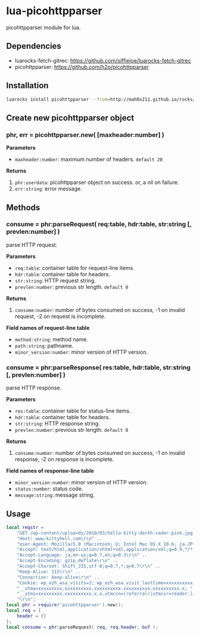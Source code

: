 # lua-picohttpparser

picohttpparser module for lua.

## Dependencies

- luarocks-fetch-gitrec: https://github.com/siffiejoe/luarocks-fetch-gitrec
- picohttpparser: https://github.com/h2o/picohttpparser


## Installation

```sh
luarocks install picohttpparser --from=http://mah0x211.github.io/rocks/
```


## Create new picohttpparser object

### phr, err = picohttpparser.new( [maxheader:number] )

**Parameters**

- `maxheader:number`: maximum number of headers. `default 20`


**Returns**

1. `phr:userdata`: picohttpparser object on success. or, a nil on failure.
2. `err:string`: error message.


## Methods

### consume = phr:parseRequest( req:table, hdr:table, str:string [, prevlen:number] )

parse HTTP request.

**Parameters**

- `req:table`: container table for request-line items.
- `hdr:table`: container table for headers.
- `str:string`: HTTP request string.
- `prevlen:number`: previous str length. `default 0`


**Returns**

1. `consume:number`: number of bytes consumed on success, -1 on invalid request, -2 on request is incomplete.


**Field names of request-line table**

- `method:string`: method name.
- `path:string`: pathname.
- `minor_version:number`: minor version of HTTP version.


### consume = phr:parseResponse( res:table, hdr:table, str:string [, prevlen:number] )

parse HTTP response.

**Parameters**

- `res:table`: container table for status-line items.
- `hdr:table`: container table for headers.
- `str:string`: HTTP response string.
- `prevlen:number`: previous str length. `default 0`


**Returns**

1. `consume:number`: number of bytes consumed on success, -1 on invalid response, -2 on response is incomplete.


**Field names of response-line table**

- `minor_version:number`: minor version of HTTP version.
- `status:number`: status code.
- `message:string`: message string.


## Usage

```lua
local reqstr = 
    "GET /wp-content/uploa<ds/2010/03/hello-kitty-darth-vader-pink.jpg HTTP/1.1\r\n" ..
    "Host: www.kittyhell.com\r\n" ..
    "User-Agent: Mozilla/5.0 (Macintosh; U; Intel Mac OS X 10.6; ja-JP-mac; rv:1.9.2.3) Gecko/20100401 Firefox/3.6.3 Pathtraq/0.9\r\n" ..
    "Accept: text/html,application/xhtml+xml,application/xml;q=0.9,*/*;q=0.8\r\n" ..
    "Accept-Language: ja,en-us;q=0.7,en;q=0.3\r\n" ..
    "Accept-Encoding: gzip,deflate\r\n" ..
    "Accept-Charset: Shift_JIS,utf-8;q=0.7,*;q=0.7\r\n" ..
    "Keep-Alive: 115\r\n" ..
    "Connection: keep-alive\r\n" ..
    "Cookie: wp_ozh_wsa_visits=2; wp_ozh_wsa_visit_lasttime=xxxxxxxxxx; " ..
    "__utma=xxxxxxxxx.xxxxxxxxxx.xxxxxxxxxx.xxxxxxxxxx.xxxxxxxxxx.x; " ..
    "__utmz=xxxxxxxxx.xxxxxxxxxx.x.x.utmccn=(referral)|utmcsr=reader.livedoor.com|utmcct=/reader/|utmcmd=referral\r\n" ..
    "\r\n";
local phr = require('picohttpparser').new();
local req = {
	header = {}	
};
local consume = phr:parseRequest( req, req.header, buf );
```


